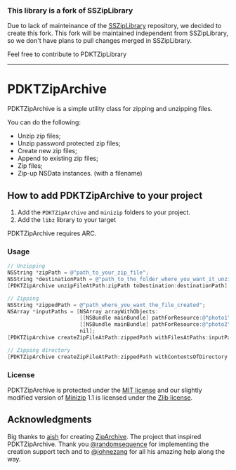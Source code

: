 ### This library is a fork of SSZipLibrary

Due to lack of mainteinance of the [SSZipLibrary](https://github.com/samsoffes/ssziparchive) repository, we decided to create this fork. 
This fork will be maintained independent from SSZipLibrary, so we don't have plans to pull changes merged in SSZipLibrary. 

Feel free to contribute to PDKTZipLibrary

---

# PDKTZipArchive

PDKTZipArchive is a simple utility class for zipping and unzipping files. 

You can do the following:

- Unzip zip files;
- Unzip password protected zip files;
- Create new zip files;
- Append to existing zip files;
- Zip files;
- Zip-up NSData instances. (with a filename)

## How to add PDKTZipArchive to your project

1. Add the `PDKTZipArchive` and `minizip` folders to your project.
2. Add the `libz` library to your target

PDKTZipArchive requires ARC.

### Usage

```objective-c
// Unzipping
NSString *zipPath = @"path_to_your_zip_file";
NSString *destinationPath = @"path_to_the_folder_where_you_want_it_unzipped";
[PDKTZipArchive unzipFileAtPath:zipPath toDestination:destinationPath];

// Zipping
NSString *zippedPath = @"path_where_you_want_the_file_created";
NSArray *inputPaths = [NSArray arrayWithObjects:
                       [[NSBundle mainBundle] pathForResource:@"photo1" ofType:@"jpg"],
                       [[NSBundle mainBundle] pathForResource:@"photo2" ofType:@"jpg"]
                       nil];
[PDKTZipArchive createZipFileAtPath:zippedPath withFilesAtPaths:inputPaths];

// Zipping directory
[PDKTZipArchive createZipFileAtPath:zippedPath withContentsOfDirectory:inputPath];
```

### License
PDKTZipArchive is protected under the [MIT license](https://github.com/produkt/pdktziparchive/raw/master/LICENSE) and our slightly modified version of [Minizip](http://www.winimage.com/zLibDll/minizip.html) 1.1 is licensed under the [Zlib license](http://www.zlib.net/zlib_license.html).

## Acknowledgments
Big thanks to [aish](http://code.google.com/p/ziparchive) for creating [ZipArchive](http://code.google.com/p/ziparchive). The project that inspired PDKTZipArchive. Thank you [@randomsequence](https://github.com/randomsequence) for implementing the creation support tech and to [@johnezang](https://github.com/johnezang) for all his amazing help along the way.